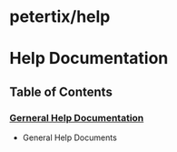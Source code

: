 # petertix/help
#  **Help Documentation** 
## Table of Contents

### [**Gerneral Help Documentation**](docs/general/gen_TOC.md)

* General Help Documents